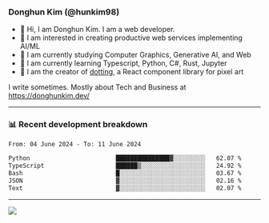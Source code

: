 ### Donghun Kim (@hunkim98)

- 👋 Hi, I am Donghun Kim. I am a web developer. 
- 🤔 I am interested in creating productive web services implementing AI/ML
- 🔭 I am currently studying Computer Graphics, Generative AI, and Web 
- 🌱 I am currently learning Typescript, Python, C#, Rust, Jupyter
- 🎨 I am the creator of [dotting](https://github.com/hunkim98/dotting), a React component library for pixel art

I write sometimes. Mostly about Tech and Business at https://donghunkim.dev/

---
### 📊 Recent development breakdown
<!--START_SECTION:waka-->

```txt
From: 04 June 2024 - To: 11 June 2024

Python                        ███████████████▓░░░░░░░░░   62.07 %
TypeScript                    ██████▒░░░░░░░░░░░░░░░░░░   24.92 %
Bash                          █░░░░░░░░░░░░░░░░░░░░░░░░   03.67 %
JSON                          ▓░░░░░░░░░░░░░░░░░░░░░░░░   02.16 %
Text                          ▓░░░░░░░░░░░░░░░░░░░░░░░░   02.07 %
```

<!--END_SECTION:waka-->
---

<!-- <div align='center'> -->
  <img align="center" src="https://github-readme-stats.vercel.app/api?username=hunkim98&theme=dark&show_icons=true"/>
<!-- </div> -->
<!--
**hunkim98/hunkim98** is a ✨ _special_ ✨ repository because its `README.md` (this file) appears on your GitHub profile.

Here are some ideas to get you started:

- 🔭 I’m currently working on ...
- 🌱 I’m currently learning ...
- 👯 I’m looking to collaborate on ...
- 🤔 I’m looking for help with ...
- 💬 Ask me about ...
- 📫 How to reach me: ...
- 😄 Pronouns: ...
- ⚡ Fun fact: ...
-->

